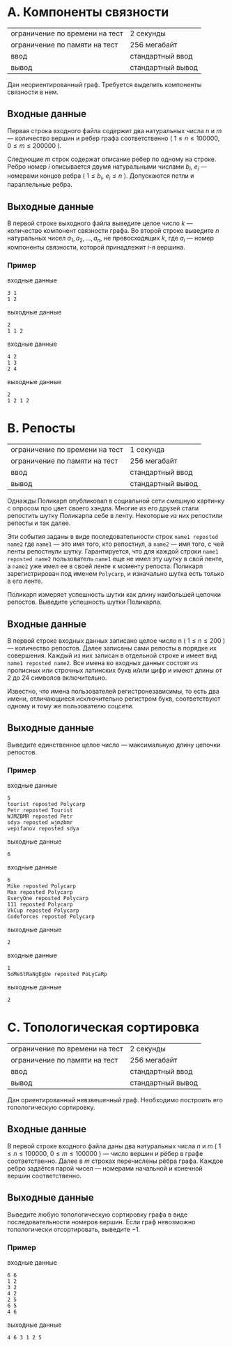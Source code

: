 # A. Компоненты связности

|                                |                   |
| ------------------------------ | ----------------- |
| ограничение по времени на тест | 2 секунды         |
| ограничение по памяти на тест  | 256 мегабайт      |
| ввод                           | стандартный ввод  |
| вывод                          | стандартный вывод |

Дан неориентированный граф. Требуется выделить компоненты связности в нем.

## Входные данные
Первая строка входного файла содержит два натуральных числа $n$ и $m$ — количество вершин и ребер графа соответственно 
( $1 \leq n \leq 100000$, $0 \leq m \leq 200000$ ).

Следующие $m$ строк содержат описание ребер по одному на строке. 
Ребро номер $i$ описывается двумя натуральными числами $b_i$, $e_i$ — номерами концов ребра ( $1 \leq b_i$, $e_i \leq n$ ).
Допускаются петли и параллельные ребра.

## Выходные данные
В первой строке выходного файла выведите целое число $k$ — количество компонент связности графа. 
Во второй строке выведите $n$ натуральных чисел $a_1, a_2, \dots, a_n$, не превосходящих $k$, где $a_i$ — номер компоненты связности, которой принадлежит $i$-я вершина.

### Пример
входные данные
```
3 1
1 2
```
выходные данные
```
2
1 1 2
```
входные данные
```
4 2
1 3
2 4
```
выходные данные
```
2
1 2 1 2
```




# B. Репосты

|                                |                   |
| ------------------------------ | ----------------- |
| ограничение по времени на тест | 1 секунда         |
| ограничение по памяти на тест  | 256 мегабайт      |
| ввод                           | стандартный ввод  |
| вывод                          | стандартный вывод |

Однажды Поликарп опубликовал в социальной сети смешную картинку с опросом про цвет своего хэндла. 
Многие из его друзей стали репостить шутку Поликарпа себе в ленту. Некоторые из них репостили репосты и так далее.

Эти события заданы в виде последовательности строк `name1 reposted name2` где `name1` — это имя того, кто репостнул, а `name2` — имя того, с чей ленты репостнули шутку. 
Гарантируется, что для каждой строки `name1 reposted name2` пользователь `name1` еще не имел эту шутку в свой ленте, а `name2` уже имел ее в своей ленте к моменту репоста. 
Поликарп зарегистрирован под именем `Polycarp`, и изначально шутка есть только в его ленте.

Поликарп измеряет успешность шутки как длину наибольшей цепочки репостов. Выведите успешность шутки Поликарпа.

## Входные данные
В первой строке входных данных записано целое число n ( $1 \leq n \leq 200$ ) — количество репостов. 
Далее записаны сами репосты в порядке их совершения. Каждый из них записан в отдельной строке и имеет вид `name1 reposted name2`. 
Все имена во входных данных состоят из прописных или строчных латинских букв и/или цифр и имеют длины от 2 до 24 символов включительно.

Известно, что имена пользователей регистронезависимы, то есть два имени, отличающиеся исключительно регистром букв, 
соответствуют одному и тому же пользователю соцсети.

## Выходные данные
Выведите единственное целое число — максимальную длину цепочки репостов.

### Пример
входные данные
```
5
tourist reposted Polycarp
Petr reposted Tourist
WJMZBMR reposted Petr
sdya reposted wjmzbmr
vepifanov reposted sdya
```
выходные данные
```
6
```
входные данные
```
6
Mike reposted Polycarp
Max reposted Polycarp
EveryOne reposted Polycarp
111 reposted Polycarp
VkCup reposted Polycarp
Codeforces reposted Polycarp
```
выходные данные
```
2
```
входные данные
```
1
SoMeStRaNgEgUe reposted PoLyCaRp
```
выходные данные
```
2
```




# C. Топологическая сортировка

|                                |                   |
| ------------------------------ | ----------------- |
| ограничение по времени на тест | 2 секунды         |
| ограничение по памяти на тест  | 256 мегабайт      |
| ввод                           | стандартный ввод  |
| вывод                          | стандартный вывод |

Дан ориентированный невзвешенный граф. Необходимо построить его топологическую сортировку.

## Входные данные
В первой строке входного файла даны два натуральных числа $n$ и $m$ ( $1 \leq n \leq 100000$, $0 \leq m \leq 100000$ ) — число вершин и рёбер в графе соответственно. 
Далее в $m$ строках перечислены рёбра графа. Каждое ребро задаётся парой чисел — номерами начальной и конечной вершин соответственно.

## Выходные данные
Выведите любую топологическую сортировку графа в виде последовательности номеров вершин. Если граф невозможно топологически отсортировать, выведите $−1$.

### Пример
входные данные
```
6 6
1 2
3 2
4 2
2 5
6 5
4 6
```
выходные данные
```
4 6 3 1 2 5 
```
